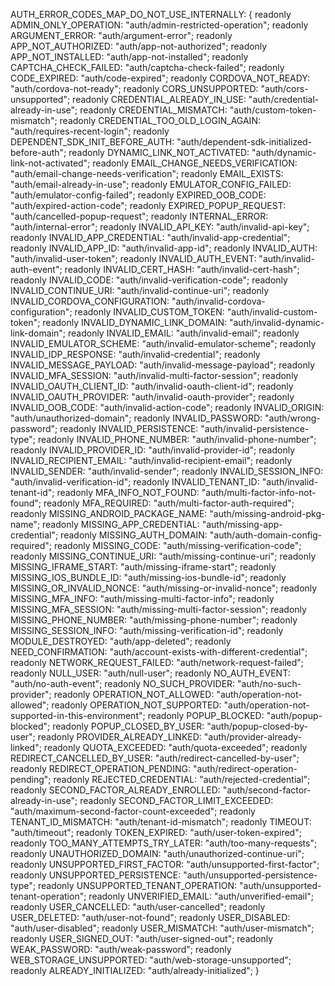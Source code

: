 AUTH_ERROR_CODES_MAP_DO_NOT_USE_INTERNALLY: {
readonly ADMIN_ONLY_OPERATION: "auth/admin-restricted-operation";
readonly ARGUMENT_ERROR: "auth/argument-error";
readonly APP_NOT_AUTHORIZED: "auth/app-not-authorized";
readonly APP_NOT_INSTALLED: "auth/app-not-installed";
readonly CAPTCHA_CHECK_FAILED: "auth/captcha-check-failed";
readonly CODE_EXPIRED: "auth/code-expired";
readonly CORDOVA_NOT_READY: "auth/cordova-not-ready";
readonly CORS_UNSUPPORTED: "auth/cors-unsupported";
readonly CREDENTIAL_ALREADY_IN_USE: "auth/credential-already-in-use";
readonly CREDENTIAL_MISMATCH: "auth/custom-token-mismatch";
readonly CREDENTIAL_TOO_OLD_LOGIN_AGAIN: "auth/requires-recent-login";
readonly DEPENDENT_SDK_INIT_BEFORE_AUTH: "auth/dependent-sdk-initialized-before-auth";
readonly DYNAMIC_LINK_NOT_ACTIVATED: "auth/dynamic-link-not-activated";
readonly EMAIL_CHANGE_NEEDS_VERIFICATION: "auth/email-change-needs-verification";
readonly EMAIL_EXISTS: "auth/email-already-in-use";
readonly EMULATOR_CONFIG_FAILED: "auth/emulator-config-failed";
readonly EXPIRED_OOB_CODE: "auth/expired-action-code";
readonly EXPIRED_POPUP_REQUEST: "auth/cancelled-popup-request";
readonly INTERNAL_ERROR: "auth/internal-error";
readonly INVALID_API_KEY: "auth/invalid-api-key";
readonly INVALID_APP_CREDENTIAL: "auth/invalid-app-credential";
readonly INVALID_APP_ID: "auth/invalid-app-id";
readonly INVALID_AUTH: "auth/invalid-user-token";
readonly INVALID_AUTH_EVENT: "auth/invalid-auth-event";
readonly INVALID_CERT_HASH: "auth/invalid-cert-hash";
readonly INVALID_CODE: "auth/invalid-verification-code";
readonly INVALID_CONTINUE_URI: "auth/invalid-continue-uri";
readonly INVALID_CORDOVA_CONFIGURATION: "auth/invalid-cordova-configuration";
readonly INVALID_CUSTOM_TOKEN: "auth/invalid-custom-token";
readonly INVALID_DYNAMIC_LINK_DOMAIN: "auth/invalid-dynamic-link-domain";
readonly INVALID_EMAIL: "auth/invalid-email";
readonly INVALID_EMULATOR_SCHEME: "auth/invalid-emulator-scheme";
readonly INVALID_IDP_RESPONSE: "auth/invalid-credential";
readonly INVALID_MESSAGE_PAYLOAD: "auth/invalid-message-payload";
readonly INVALID_MFA_SESSION: "auth/invalid-multi-factor-session";
readonly INVALID_OAUTH_CLIENT_ID: "auth/invalid-oauth-client-id";
readonly INVALID_OAUTH_PROVIDER: "auth/invalid-oauth-provider";
readonly INVALID_OOB_CODE: "auth/invalid-action-code";
readonly INVALID_ORIGIN: "auth/unauthorized-domain";
readonly INVALID_PASSWORD: "auth/wrong-password";
readonly INVALID_PERSISTENCE: "auth/invalid-persistence-type";
readonly INVALID_PHONE_NUMBER: "auth/invalid-phone-number";
readonly INVALID_PROVIDER_ID: "auth/invalid-provider-id";
readonly INVALID_RECIPIENT_EMAIL: "auth/invalid-recipient-email";
readonly INVALID_SENDER: "auth/invalid-sender";
readonly INVALID_SESSION_INFO: "auth/invalid-verification-id";
readonly INVALID_TENANT_ID: "auth/invalid-tenant-id";
readonly MFA_INFO_NOT_FOUND: "auth/multi-factor-info-not-found";
readonly MFA_REQUIRED: "auth/multi-factor-auth-required";
readonly MISSING_ANDROID_PACKAGE_NAME: "auth/missing-android-pkg-name";
readonly MISSING_APP_CREDENTIAL: "auth/missing-app-credential";
readonly MISSING_AUTH_DOMAIN: "auth/auth-domain-config-required";
readonly MISSING_CODE: "auth/missing-verification-code";
readonly MISSING_CONTINUE_URI: "auth/missing-continue-uri";
readonly MISSING_IFRAME_START: "auth/missing-iframe-start";
readonly MISSING_IOS_BUNDLE_ID: "auth/missing-ios-bundle-id";
readonly MISSING_OR_INVALID_NONCE: "auth/missing-or-invalid-nonce";
readonly MISSING_MFA_INFO: "auth/missing-multi-factor-info";
readonly MISSING_MFA_SESSION: "auth/missing-multi-factor-session";
readonly MISSING_PHONE_NUMBER: "auth/missing-phone-number";
readonly MISSING_SESSION_INFO: "auth/missing-verification-id";
readonly MODULE_DESTROYED: "auth/app-deleted";
readonly NEED_CONFIRMATION: "auth/account-exists-with-different-credential";
readonly NETWORK_REQUEST_FAILED: "auth/network-request-failed";
readonly NULL_USER: "auth/null-user";
readonly NO_AUTH_EVENT: "auth/no-auth-event";
readonly NO_SUCH_PROVIDER: "auth/no-such-provider";
readonly OPERATION_NOT_ALLOWED: "auth/operation-not-allowed";
readonly OPERATION_NOT_SUPPORTED: "auth/operation-not-supported-in-this-environment";
readonly POPUP_BLOCKED: "auth/popup-blocked";
readonly POPUP_CLOSED_BY_USER: "auth/popup-closed-by-user";
readonly PROVIDER_ALREADY_LINKED: "auth/provider-already-linked";
readonly QUOTA_EXCEEDED: "auth/quota-exceeded";
readonly REDIRECT_CANCELLED_BY_USER: "auth/redirect-cancelled-by-user";
readonly REDIRECT_OPERATION_PENDING: "auth/redirect-operation-pending";
readonly REJECTED_CREDENTIAL: "auth/rejected-credential";
readonly SECOND_FACTOR_ALREADY_ENROLLED: "auth/second-factor-already-in-use";
readonly SECOND_FACTOR_LIMIT_EXCEEDED: "auth/maximum-second-factor-count-exceeded";
readonly TENANT_ID_MISMATCH: "auth/tenant-id-mismatch";
readonly TIMEOUT: "auth/timeout";
readonly TOKEN_EXPIRED: "auth/user-token-expired";
readonly TOO_MANY_ATTEMPTS_TRY_LATER: "auth/too-many-requests";
readonly UNAUTHORIZED_DOMAIN: "auth/unauthorized-continue-uri";
readonly UNSUPPORTED_FIRST_FACTOR: "auth/unsupported-first-factor";
readonly UNSUPPORTED_PERSISTENCE: "auth/unsupported-persistence-type";
readonly UNSUPPORTED_TENANT_OPERATION: "auth/unsupported-tenant-operation";
readonly UNVERIFIED_EMAIL: "auth/unverified-email";
readonly USER_CANCELLED: "auth/user-cancelled";
readonly USER_DELETED: "auth/user-not-found";
readonly USER_DISABLED: "auth/user-disabled";
readonly USER_MISMATCH: "auth/user-mismatch";
readonly USER_SIGNED_OUT: "auth/user-signed-out";
readonly WEAK_PASSWORD: "auth/weak-password";
readonly WEB_STORAGE_UNSUPPORTED: "auth/web-storage-unsupported";
readonly ALREADY_INITIALIZED: "auth/already-initialized";
}
